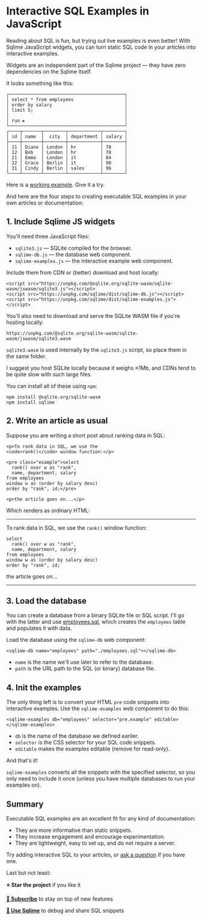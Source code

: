 # Interactive SQL Examples in JavaScript

Reading about SQL is fun, but trying out live examples is even better! With Sqlime JavaScript widgets, you can turn static SQL code in your articles into interactive examples.

Widgets are an independent part of the Sqlime project — they have zero dependencies on the Sqlime itself.

It looks something like this:

```
┌───────────────────────────────────────────┐
│ select * from employees                   │
│ order by salary                           │
│ limit 5;                                  │
│                                           │
│ run ►                                     │
└───────────────────────────────────────────┘
┌────┬───────┬────────┬────────────┬────────┐
│ id │ name  │  city  │ department │ salary │
├────┼───────┼────────┼────────────┼────────┤
│ 11 │ Diane │ London │ hr         │ 70     │
│ 12 │ Bob   │ London │ hr         │ 78     │
│ 21 │ Emma  │ London │ it         │ 84     │
│ 22 │ Grace │ Berlin │ it         │ 90     │
│ 31 │ Cindy │ Berlin │ sales      │ 96     │
└────┴───────┴────────┴────────────┴────────┘
```

Here is a [working example](https://sqlime.org/employees.html). Give it a try.

And here are the four steps to creating executable SQL examples in your own articles or documentation:

## 1. Include Sqlime JS widgets

You'll need three JavaScript files:

-   `sqlite3.js` — SQLite compiled for the browser.
-   `sqlime-db.js` — the database web component.
-   `sqlime-examples.js` — the interactive example web component.

Include them from CDN or (better) download and host locally:

```
<script src="https://unpkg.com/@sqlite.org/sqlite-wasm/sqlite-wasm/jswasm/sqlite3.js"></script>
<script src="https://unpkg.com/sqlime/dist/sqlime-db.js"></script>
<script src="https://unpkg.com/sqlime/dist/sqlime-examples.js"></script>
```

You'll also need to download and serve the SQLite WASM file if you're hosting locally:

```
https://unpkg.com/@sqlite.org/sqlite-wasm/sqlite-wasm/jswasm/sqlite3.wasm
```

`sqlite3.wasm` is used internally by the `sqlite3.js` script, so place them in the same folder.

I suggest you host SQLite locally because it weighs ≈1Mb, and CDNs tend to be quite slow with such large files.

You can install all of these using `npm`:

```
npm install @sqlite.org/sqlite-wasm
npm install sqlime
```

## 2. Write an article as usual

Suppose you are writing a short post about ranking data in SQL:

```
<p>To rank data in SQL, we use the
<code>rank()</code> window function:</p>

<pre class="example">select
  rank() over w as "rank",
  name, department, salary
from employees
window w as (order by salary desc)
order by "rank", id;</pre>

<p>the article goes on...</p>
```

Which renders as ordinary HTML:

---

To rank data in SQL, we use the `rank()` window function:

```
select
  rank() over w as "rank",
  name, department, salary
from employees
window w as (order by salary desc)
order by "rank", id;
```

the article goes on...

---

## 3. Load the database

You can create a database from a binary SQLite file or SQL script. I'll go with the latter and use [employees.sql](./employees.sql), which creates the `employees` table and populates it with data.

Load the database using the `sqlime-db` web component:

```
<sqlime-db name="employees" path="./employees.sql"></sqlime-db>
```

-   `name` is the name we'll use later to refer to the database.
-   `path` is the URL path to the SQL (or binary) database file.

## 4. Init the examples

The only thing left is to convert your HTML `pre` code snippets into interactive examples. Use the `sqlime-examples` web component to do this:

```
<sqlime-examples db="employees" selector="pre.example" editable></sqlime-examples>
```

-   `db` is the name of the database we defined earlier.
-   `selector` is the CSS selector for your SQL code snippets.
-   `editable` makes the examples editable (remove for read-only).

And that's it!

`sqlime-examples` converts all the snippets with the specified selector, so you only need to include it once (unless you have multiple databases to run your examples on).

## Summary

Executable SQL examples are an excellent fit for any kind of documentation:

-   They are more informative than static snippets.
-   They increase engagement and encourage experimentation.
-   They are lightweight, easy to set up, and do not require a server.

Try adding interactive SQL to your articles, or [ask a question](https://github.com/nalgeon/sqlime/issues/new) if you have one.

Last but not least:

**⭐️ Star the project** if you like it

[**🚀 Subscribe**](https://antonz.org/subscribe/) to stay on top of new features

[**🍋 Use Sqlime**](https://sqlime.org/) to debug and share SQL snippets
